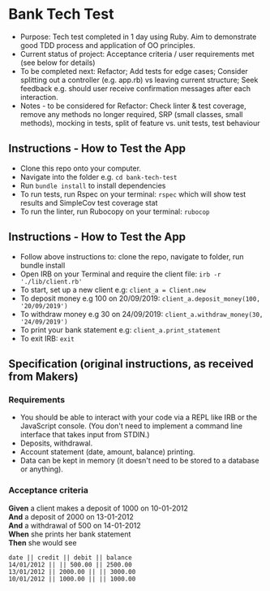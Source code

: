 # Bank Tech Test
* Purpose: Tech test completed in 1 day using Ruby. Aim to demonstrate good TDD process and application of OO principles.
* Current status of project: Acceptance criteria / user requirements met (see below for details)
* To be completed next: Refactor; Add tests for edge cases; Consider splitting out a controller (e.g. app.rb) vs leaving current structure; Seek feedback e.g. should user receive confirmation messages after each interaction.
* Notes - to be considered for Refactor: Check linter & test coverage, remove any methods no longer required, SRP (small classes, small methods), mocking in tests, split of feature vs. unit tests, test behaviour

## Instructions - How to Test the App
* Clone this repo onto your computer.
* Navigate into the folder e.g. `cd bank-tech-test`
* Run `bundle install` to install dependencies
* To run tests, run Rspec on your terminal: `rspec` which will show test results and SimpleCov test coverage stat
* To run the linter, run Rubocopy on your terminal: `rubocop`

## Instructions - How to Test the App
* Follow above instructions to: clone the repo, navigate to folder, run bundle install
* Open IRB on your Terminal and require the client file: `irb -r './lib/client.rb'`
* To start, set up a new client e.g: `client_a = Client.new`
* To deposit money e.g 100 on 20/09/2019: `client_a.deposit_money(100, '20/09/2019')`
* To withdraw money e.g 30 on 24/09/2019: `client_a.withdraw_money(30, '24/09/2019')`
* To print your bank statement e.g: `client_a.print_statement`
* To exit IRB: `exit`

## Specification (original instructions, as received from Makers)

### Requirements

* You should be able to interact with your code via a REPL like IRB or the JavaScript console.  (You don't need to implement a command line interface that takes input from STDIN.)
* Deposits, withdrawal.
* Account statement (date, amount, balance) printing.
* Data can be kept in memory (it doesn't need to be stored to a database or anything).

### Acceptance criteria

**Given** a client makes a deposit of 1000 on 10-01-2012  
**And** a deposit of 2000 on 13-01-2012  
**And** a withdrawal of 500 on 14-01-2012  
**When** she prints her bank statement  
**Then** she would see

```
date || credit || debit || balance
14/01/2012 || || 500.00 || 2500.00
13/01/2012 || 2000.00 || || 3000.00
10/01/2012 || 1000.00 || || 1000.00
```

